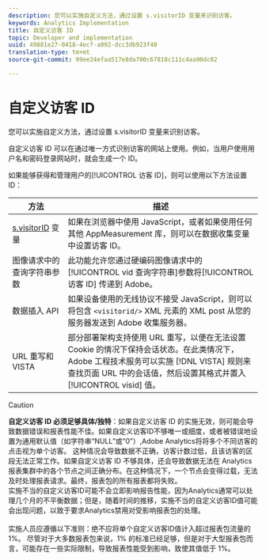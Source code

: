 ```yaml
---
description: 您可以实施自定义方法，通过设置 s.visitorID 变量来识别访客。
keywords: Analytics Implementation
title: 自定义访客 ID
topic: Developer and implementation
uuid: 49881e27-0418-4ecf-a092-dcc3db923f40
translation-type: tm+mt
source-git-commit: 99ee24efaa517e8da700c67818c111c4aa90dc02

---
```



# 自定义访客 ID

您可以实施自定义方法，通过设置 s.visitorID 变量来识别访客。

自定义访客 ID 可以在通过唯一方式识别访客的网站上使用。例如，当用户使用用户名和密码登录网站时，就会生成一个 ID。

如果能够获得和管理用户的[!UICONTROL 访客 ID]，则可以使用以下方法设置 ID：

| 方法 | 描述 |
|---|---|
| [s.visitorID](/help/implement/js-implementation/page-variables/page-variables.md) 变量 | 如果在浏览器中使用 JavaScript，或者如果使用任何其他 AppMeasurement 库，则可以在数据收集变量中设置访客 ID。 |
| 图像请求中的查询字符串参数 | 此功能允许您通过硬编码图像请求中的 [!UICONTROL vid 查询字符串]参数将[!UICONTROL 访客 ID] 传递到 Adobe。 |
| 数据插入 API | 如果设备使用的无线协议不接受 JavaScript，则可以将包含 `<visitorid/>` XML 元素的 XML post 从您的服务器发送到 Adobe 收集服务器。 |
| URL 重写和 VISTA | 部分部署架构支持使用 URL 重写，以便在无法设置 Cookie 的情况下保持会话状态。在此类情况下，Adobe 工程技术服务可以实施 [!DNL VISTA] 规则来查找页面 URL 中的会话值，然后设置其格式并置入 [!UICONTROL visid] 值。 |
>[!CAUTION]
>**自定义访客 ID 必须足够具体/独特**：如果自定义访客 ID 的实施无效，则可能会导致数据错误和报表性能不佳。如果自定义访客ID不够唯一或细度，或者被错误地设置为通用默认值（如字符串“NULL”或“0”）,Adobe Analytics将将多个不同访客的点击视为单个访客。 这种情况会导致数据不正确，访客计数过低，且该访客的区段无法正常工作。如果自定义访客 ID 不够具体，还会导致数据无法在 Analytics 报表集群中的各个节点之间正确分布。在这种情况下，一个节点会变得过载，无法及时处理报表请求。最终，报表包的所有报表都将失败。<br>实施不当的自定义访客ID可能不会立即影响报告性能，因为Analytics通常可以处理几个月的不平衡数据；但是，随着时间的推移，实施不当的自定义访客ID值可能会出现问题，以致于要求Analytics禁用对受影响报表包的处理。</br><br>实施人员应遵循以下准则：绝不应将单个自定义访客ID值计入超过报表包流量的1%。 尽管对于大多数报表包来说，1% 的标准已经足够，但是对于大型报表包而言，可能存在一些实际限制，导致报表性能受到影响，致使其值低于 1%。</br>

